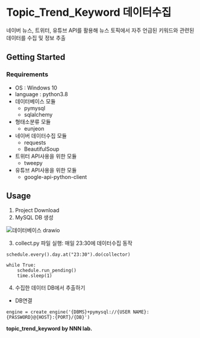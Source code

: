 # Topic_Trend_Keyword 데이터수집

네이버 뉴스, 트위터, 유튜브 API를 활용해 뉴스 토픽에서 자주 언급된 키워드와 관련된 데이터를 수집 및 정보 추출

## Getting Started
### Requirements
* OS : Windows 10
* language : python3.8
* 데이터베이스 모듈
  * pymysql
  * sqlalchemy
* 형태소분류 모듈
  * eunjeon
* 네이버 데이터수집 모듈
  * requests
  * BeautifulSoup
* 트위터 API사용을 위한 모듈
  * tweepy
* 유튜브 API사용을 위한 모듈
  * google-api-python-client

## Usage
1. Project Download
2. MySQL DB 생성


![데이터베이스 drawio](https://user-images.githubusercontent.com/89976847/156385448-d710c163-a232-43b5-a8bc-d0f2c33ec63b.png)


3. collect.py 파일 실행: 매일 23:30에 데이터수집 동작

```
schedule.every().day.at("23:30").do(collector)

while True:
    schedule.run_pending()
    time.sleep(1)
```

4. 수집한 데이터 DB에서 추출하기
* DB연결

```
engine = create_engine('{DBMS}+pymysql://{USER NAME}:{PASSWORD}@{HOST}:{PORT}/{DB}')
```


**topic_trend_keyword by NNN lab.**
